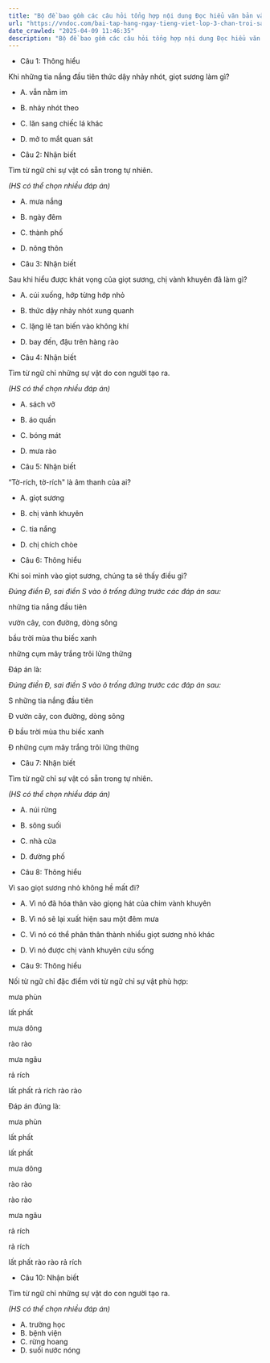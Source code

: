 ```yaml
---
title: "Bộ đề bao gồm các câu hỏi tổng hợp nội dung Đọc hiểu văn bản và Luyện từ và câu được học ở Tuần 25 trong chương trình Tiếng Việt lớp 3 Tập 2 Chân trời sáng tạo."
url: "https://vndoc.com/bai-tap-hang-ngay-tieng-viet-lop-3-chan-troi-sang-tao-tuan-25-thu-3-337064"
date_crawled: "2025-04-09 11:46:35"
description: "Bộ đề bao gồm các câu hỏi tổng hợp nội dung Đọc hiểu văn bản và Luyện từ và câu được học ở Tuần 25 trong chương trình Tiếng Việt lớp 3 Tập 2 Chân trời sáng tạo."
---
```


* Câu 1:  Thông hiểu

Khi những tia nắng đầu tiên thức dậy nhảy nhót, giọt sương làm gì?

  * A. vẫn nằm im 
  * B. nhảy nhót theo 
  * C. lăn sang chiếc lá khác 
  * D. mở to mắt quan sát 



* Câu 2:  Nhận biết

Tìm từ ngữ chỉ sự vật có sẵn trong tự nhiên.

_(HS có thể chọn nhiều đáp án)_

  * A. mưa nắng 
  * B. ngày đêm 
  * C. thành phố 
  * D. nông thôn 



* Câu 3:  Nhận biết

Sau khi hiểu được khát vọng của giọt sương, chị vành khuyên đã làm gì?

  * A. cúi xuống, hớp từng hớp nhỏ 
  * B. thức dậy nhảy nhót xung quanh 
  * C. lặng lẽ tan biến vào không khí 
  * D. bay đến, đậu trên hàng rào 



* Câu 4:  Nhận biết

Tìm từ ngữ chỉ những sự vật do con người tạo ra.

_(HS có thể chọn nhiều đáp án)_

  * A. sách vở 
  * B. áo quần 
  * C. bóng mát 
  * D. mưa rào 



* Câu 5:  Nhận biết

“Tờ-rích, tờ-rích" là âm thanh của ai?

  * A. giọt sương 
  * B. chị vành khuyên 
  * C. tia nắng 
  * D. chị chích chòe 



* Câu 6:  Thông hiểu

Khi soi mình vào giọt sương, chúng ta sẽ thấy điều gì?

_Đúng điền Đ, sai điền S vào ô trống đứng trước các đáp án sau:_

những tia nắng đầu tiên

vườn cây, con đường, dòng sông

bầu trời mùa thu biếc xanh

những cụm mây trắng trôi lững thững

Đáp án là:

_Đúng điền Đ, sai điền S vào ô trống đứng trước các đáp án sau:_

S những tia nắng đầu tiên

Đ vườn cây, con đường, dòng sông

Đ bầu trời mùa thu biếc xanh

Đ những cụm mây trắng trôi lững thững

* Câu 7:  Nhận biết

Tìm từ ngữ chỉ sự vật có sẵn trong tự nhiên.

_(HS có thể chọn nhiều đáp án)_

  * A. núi rừng 
  * B. sông suối 
  * C. nhà cửa 
  * D. đường phố 



* Câu 8:  Thông hiểu

Vì sao giọt sương nhỏ không hề mất đi?

  * A. Vì nó đã hóa thân vào giọng hát của chim vành khuyên 
  * B. Vì nó sẽ lại xuất hiện sau một đêm mưa 
  * C. Vì nó có thể phân thân thành nhiều giọt sương nhỏ khác 
  * D. Vì nó được chị vành khuyên cứu sống 



* Câu 9:  Thông hiểu

Nối từ ngữ chỉ đặc điểm với từ ngữ chỉ sự vật phù hợp:

mưa phùn 

lất phất 

mưa dông 

rào rào 

mưa ngâu 

rả rích 

lất phất  rả rích  rào rào 

Đáp án đúng là:

mưa phùn 

lất phất 

lất phất 

mưa dông 

rào rào 

rào rào 

mưa ngâu 

rả rích 

rả rích 

lất phất  rào rào  rả rích 

* Câu 10:  Nhận biết

Tìm từ ngữ chỉ những sự vật do con người tạo ra.

_(HS có thể chọn nhiều đáp án)_

  * A. trường học 
  * B. bệnh viện 
  * C. rừng hoang 
  * D. suối nước nóng 


